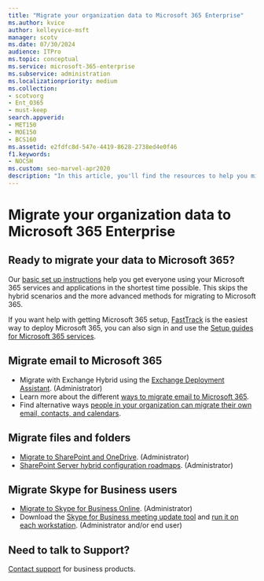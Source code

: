 ```yaml
---
title: "Migrate your organization data to Microsoft 365 Enterprise"
ms.author: kvice
author: kelleyvice-msft
manager: scotv
ms.date: 07/30/2024
audience: ITPro
ms.topic: conceptual
ms.service: microsoft-365-enterprise
ms.subservice: administration
ms.localizationpriority: medium
ms.collection: 
- scotvorg
- Ent_O365
- must-keep
search.appverid:
- MET150
- MOE150
- BCS160
ms.assetid: e2fdfc8d-547e-4419-8628-2738ed4e0f46
f1.keywords:
- NOCSH
ms.custom: seo-marvel-apr2020
description: "In this article, you'll find the resources to help you migrate your organization data to Microsoft 365."
---
```


# Migrate your organization data to Microsoft 365 Enterprise

## Ready to migrate your data to Microsoft 365?

Our [basic set up instructions](https://support.office.com/article/Set-up-Office-365-for-business-6a3a29a0-e616-4713-99d1-15eda62d04fa) help you get everyone using your Microsoft 365 services and applications in the shortest time possible. This skips the hybrid scenarios and the more advanced methods for migrating to Microsoft 365.
  
If you want help with getting Microsoft 365 setup, [FastTrack](https://fasttrack.microsoft.com/office) is the easiest way to deploy Microsoft 365, you can also sign in and use the [Setup guides for Microsoft 365 services](setup-guides-for-microsoft-365.md).

## Migrate email to Microsoft 365

- Migrate with Exchange Hybrid using the [Exchange Deployment Assistant](https://technet.microsoft.com/exdeploy2013). (Administrator)
- Learn more about the different [ways to migrate email to Microsoft 365](https://support.office.com/article/Ways-to-migrate-multiple-email-accounts-to-Office-365-0a4913fe-60fb-498f-9155-a86516418842).
- Find alternative ways [people in your organization can migrate their own email, contacts, and calendars](https://support.office.com/article/Migrate-email-and-contacts-to-Office-365-for-business-a3e3bddb-582e-4133-8670-e61b9f58627e).

## Migrate files and folders

- [Migrate to SharePoint and OneDrive](/sharepointmigration/migrate-to-sharepoint-online). (Administrator)
- [SharePoint Server hybrid configuration roadmaps](/SharePoint/hybrid/configuration-roadmaps). (Administrator)

## Migrate Skype for Business users

- [Migrate to Skype for Business Online](/SkypeForBusiness/hybrid/move-users-between-on-premises-and-cloud?bc=%2fSkypeForBusiness%2fbreadcrumb%2ftoc.json&toc=%2fSkypeForBusiness%2ftoc.json). (Administrator)
- Download the [Skype for Business meeting update tool](https://www.microsoft.com/download/details.aspx?id=51659) and [run it on each workstation](https://support.office.com/article/Meeting-Update-Tool-for-Skype-for-Business-and-Lync-2b525fe6-ed0f-4331-b533-c31546fcf4d4). (Administrator and/or end user)
  
## Need to talk to Support?

[Contact support](https://support.office.com/article/32a17ca7-6fa0-4870-8a8d-e25ba4ccfd4b) for business products.
